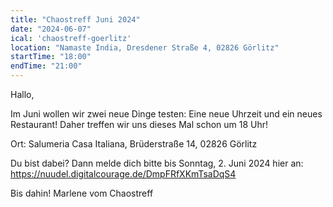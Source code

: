 ```yaml
---
title: "Chaostreff Juni 2024"
date: "2024-06-07"
ical: 'chaostreff-goerlitz'
location: "Namaste India, Dresdener Straße 4, 02826 Görlitz"
startTime: "18:00"
endTime: "21:00"
---
```


Hallo, 

Im Juni wollen wir zwei neue Dinge testen: Eine neue Uhrzeit und ein neues Restaurant!
Daher treffen wir uns dieses Mal schon um 18 Uhr!

Ort: Salumeria Casa Italiana, Brüderstraße 14, 02826 Görlitz

Du bist dabei? Dann melde dich bitte bis Sonntag, 2. Juni 2024 hier an: https://nuudel.digitalcourage.de/DmpFRfXKmTsaDqS4

Bis dahin!
Marlene vom Chaostreff